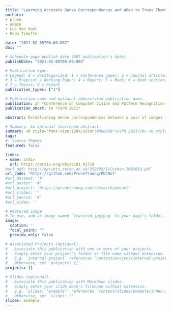 ```yaml
---
title: "Learning Accurate Dense Correspondences and When to Trust Them"
authors:
- prune
- admin
- Luc Van Gool
- Radu Timofte

date: "2021-02-05T00:00:00Z"
doi: ""

# Schedule page publish date (NOT publication's date).
publishDate: "2021-02-05T00:00:00Z"

# Publication type.
# Legend: 0 = Uncategorized; 1 = Conference paper; 2 = Journal article;
# 3 = Preprint / Working Paper; 4 = Report; 5 = Book; 6 = Book section;
# 7 = Thesis; 8 = Patent
publication_types: ["1"]

# Publication name and optional abbreviated publication name.
publication: In *Conference on Computer Vision and Pattern Recognition, CVPR 2021*
publication_short: In *CVPR 2021*

abstract: Establishing dense correspondences between a pair of images is an important and general problem. However, dense flow estimation is often inaccurate in the case of large displacements or homogeneous regions. For most applications and down-steam tasks, such as pose estimation, image manipulation, or 3D reconstruction, it is crucial to know when and where to trust the estimated correspondences. In this work, we aim to estimate a dense flow field relating two images, coupled with a robust pixel-wise confidence map indicating the reliability and accuracy of the prediction. We develop a flexible probabilistic approach that jointly learns the flow prediction and its uncertainty. In particular, we parametrize the predictive distribution as a constrained mixture model, ensuring better modelling of both accurate flow predictions and outliers. Moreover, we develop an architecture and training strategy tailored for robust and generalizable uncertainty prediction in the context of self-supervised training. Our approach obtains state-of-the-art results on multiple challenging geometric matching and optical flow datasets. We further validate the usefulness of our probabilistic confidence estimation for the task of pose estimation. 

# Summary. An optional shortened abstract.
summary: <b style="font-size:120%;color:#008080">CVPR 2021</b> <b style="font-size:120%;color:#E08040">Oral</b><br> A method that gives you accurate dense optical flow and correspondences with robust uncertainty.
tags:
#- Source Themes
featured: false

links:
- name: arXiv
  url: https://arxiv.org/abs/2101.01710
#url_pdf: http://eprints.soton.ac.uk/352095/1/Cushen-IMV2013.pdf
url_code: 'https://github.com/PruneTruong/PDCNet'
#url_dataset: '#'
#url_poster: '#'
#url_project: 'https://prunetruong.com/research/pdcnet'
#url_slides: ''
#url_source: '#'
#url_video: ''

# Featured image
# To use, add an image named `featured.jpg/png` to your page's folder. 
image:
  caption: ''
  focal_point: ""
  preview_only: false

# Associated Projects (optional).
#   Associate this publication with one or more of your projects.
#   Simply enter your project's folder or file name without extension.
#   E.g. `internal-project` references `content/project/internal-project/index.md`.
#   Otherwise, set `projects: []`.
projects: []

# Slides (optional).
#   Associate this publication with Markdown slides.
#   Simply enter your slide deck's filename without extension.
#   E.g. `slides: "example"` references `content/slides/example/index.md`.
#   Otherwise, set `slides: ""`.
slides: example
---
```



